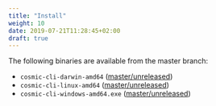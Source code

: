 ```yaml
---
title: "Install"
weight: 10
date: 2019-07-21T11:28:45+02:00
draft: true
---
```


The following binaries are available from the master branch:

* `cosmic-cli-darwin-amd64` ([master/unreleased](https://sbp.gitlab.schubergphilis.com/shoekstra/cosmic-cli/-/jobs/artifacts/master/download?job=build+darwin-amd64))
* `cosmic-cli-linux-amd64` ([master/unreleased](https://sbp.gitlab.schubergphilis.com/shoekstra/cosmic-cli/-/jobs/artifacts/master/download?job=build+linux-amd64))
* `cosmic-cli-windows-amd64.exe` ([master/unreleased](https://sbp.gitlab.schubergphilis.com/shoekstra/cosmic-cli/-/jobs/artifacts/master/download?job=build+windows-amd64))

